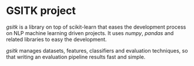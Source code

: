 # GSITK project

_gsitk_ is a library on top of scikit-learn that eases the development process on NLP machine learning driven projects.
It uses _numpy_, _pandas_ and related libraries to easy the development.

_gsitk_ manages datasets, features, classifiers and evaluation techniques, so that writing an evaluation pipeline results fast and simple.
